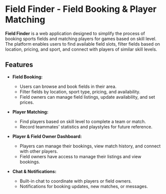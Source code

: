 # Field Finder - Field Booking & Player Matching

**Field Finder** is a web application designed to simplify the process of booking sports fields and matching players for games based on skill level. The platform enables users to find available field slots, filter fields based on location, pricing, and sport, and connect with players of similar skill levels.

## Features

- **Field Booking:**
  - Users can browse and book fields in their area.
  - Filter fields by location, sport type, pricing, and availability.
  - Field owners can manage field listings, update availability, and set prices.

- **Player Matching:**
  - Find players based on skill level to complete a team or match.
  - Record teammates' statistics and playstyles for future reference.
  
- **Player & Field Owner Dashboard:**
  - Players can manage their bookings, view match history, and connect with other players.
  - Field owners have access to manage their listings and view bookings.

- **Chat & Notifications:**
  - Built-in chat to coordinate with players or field owners.
  - Notifications for booking updates, new matches, or messages.
